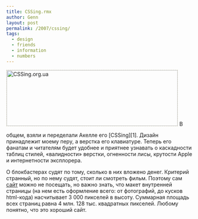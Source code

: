```yaml
---
title: CSSing.rmx
author: Genn
layout: post
permalink: /2007/cssing/
tags:
  - design
  - friends
  - information
  - numbers
---
```

<img src='http://mega.genn.org/=^_^=/uploads/2007/11/cssing.gif' alt='CSSing.org.ua' width="460" height="150" style="padding: 0; margin-bottom: 15px; border: #e1dfcc 1px dashed;" />  
В общем, взяли и переделали Акелле его [CSSing][1]. Дизайн принадлежит моему перу, а верстка его клавиатуре. Теперь его фанатам и читателям будет удобнее и приятнее узнавать о каскадности таблиц стилей, «валидности» верстки, огненности лисы, крутости Apple и интернетности эксплорера. 

О блокбастерах судят по тому, сколько в них вложено денег. Критерий странный, но по нему судят, стоит ли смотреть фильм. Поэтому сам [сайт][1] можно не посещать, но важно знать, что макет внутренней страницы (на нем есть оформление всего: от фотографий, до кусков html-кода) насчитывает 3 000 пикселей в высоту. Суммарная площадь всех страниц равна 4 млн. 128 тыс. квадратных пикселей. Любому понятно, что это хороший сайт.

 [1]: http://cssing.org.ua/